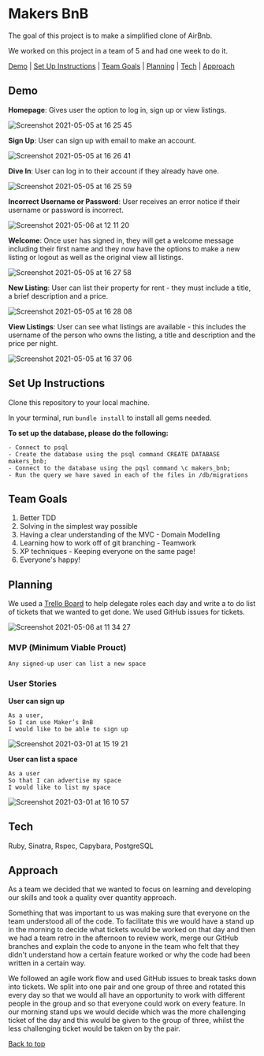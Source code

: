 # Makers BnB

The goal of this project is to make a simplified clone of AirBnb.

We worked on this project in a team of 5 and had one week to do it. 

[Demo](#demo) | [Set Up Instructions](#set-up-instructions) | [Team Goals](#team-goals) | [Planning](#planning) | [Tech](#tech) | [Approach](#approach) 

## Demo 

**Homepage**: Gives user the option to log in, sign up or view listings.

![Screenshot 2021-05-05 at 16 25 45](https://user-images.githubusercontent.com/60509804/117288595-92092400-ae63-11eb-8fc7-5fbf0025b45d.png)

**Sign Up**: User can sign up with email to make an account.

![Screenshot 2021-05-05 at 16 26 41](https://user-images.githubusercontent.com/60509804/117288104-0b544700-ae63-11eb-8ffa-ccdfe02b51ff.png)

**Dive In**: User can log in to their account if they already have one.

![Screenshot 2021-05-05 at 16 25 59](https://user-images.githubusercontent.com/60509804/117287930-d647f480-ae62-11eb-93d5-ee17307ae9fe.png)

**Incorrect Username or Password**: User receives an error notice if their username or password is incorrect.

![Screenshot 2021-05-06 at 12 11 20](https://user-images.githubusercontent.com/60509804/117289234-44d98200-ae64-11eb-97d2-51466df18c6a.png)

**Welcome**: Once user has signed in, they will get a welcome message including their first name and they now have the options to make a new listing or logout as well as the original view all listings.

![Screenshot 2021-05-05 at 16 27 58](https://user-images.githubusercontent.com/60509804/117288386-5a9a7780-ae63-11eb-8e30-42a7f9a53e63.png)

**New Listing**: User can list their property for rent - they must include a title, a brief description and a price.

![Screenshot 2021-05-05 at 16 28 08](https://user-images.githubusercontent.com/60509804/117287813-ab5da080-ae62-11eb-93c2-eeab233ef0a2.png)

**View Listings**: User can see what listings are available - this includes the username of the person who owns the listing, a title and description and the price per night.

![Screenshot 2021-05-05 at 16 37 06](https://user-images.githubusercontent.com/60509804/117287678-836e3d00-ae62-11eb-8d39-d8a7154905b2.png)

## Set Up Instructions
Clone this repository to your local machine.

In your terminal, run `bundle install` to install all gems needed.

**To set up the database, please do the following:**
```
- Connect to psql
- Create the database using the psql command CREATE DATABASE makers_bnb;
- Connect to the database using the pqsl command \c makers_bnb;
- Run the query we have saved in each of the files in /db/migrations
````

## Team Goals

1. Better TDD 
2. Solving in the simplest way possible
3. Having a clear understanding of the MVC - Domain Modelling
4. Learning how to work off of git branching - Teamwork
5. XP techniques - Keeping everyone on the same page!
6. Everyone's happy!

## Planning

We used a [Trello Board](https://trello.com/b/2ga0OPTw/makers-bnb) to help delegate roles each day and write a to do list of tickets that we wanted to get done. 
We used GitHub issues for tickets.

![Screenshot 2021-05-06 at 11 34 27](https://user-images.githubusercontent.com/60509804/117285862-646eab80-ae60-11eb-8c89-40e693491726.png)


### MVP (Minimum Viable Prouct)

```
Any signed-up user can list a new space
```
### User Stories

**User can sign up**
```
As a user,
So I can use Maker’s BnB
I would like to be able to sign up
```
![Screenshot 2021-03-01 at 15 19 21](https://user-images.githubusercontent.com/76166627/109517867-9d298780-7aa1-11eb-8199-e365613abc23.png)

**User can list a space**
```
As a user
So that I can advertise my space
I would like to list my space
```

![Screenshot 2021-03-01 at 16 10 57](https://user-images.githubusercontent.com/76166627/109524836-dc0f0b80-7aa8-11eb-908c-2ffbdb80c58f.png)

## Tech

Ruby, Sinatra, Rspec, Capybara, PostgreSQL

## Approach

As a team we decided that we wanted to focus on learning and developing our skills and took a quality over quantity approach. 

Something that was important to us was making sure that everyone on the team understood all of the code. To facilitate this we would have a stand up in the morning to decide what tickets would be worked on that day and then we had a team retro in the afternoon to review work, merge our GitHub branches and explain the code to anyone in the team who felt that they didn't understand how a certain feature worked or why the code had been written in a certain way.

We followed an agile work flow and used GitHub issues to break tasks down into tickets. We split into one pair and one group of three and rotated this every day so that we would all have an opportunity to work with different people in the group and so that everyone could work on every feature. In our morning stand ups we would decide which was the more challenging ticket of the day and this would be given to the group of three, whilst the less challenging ticket would be taken on by the pair.

[Back to top](#makers-bnb)
